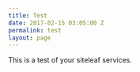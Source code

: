 ```yaml
---
title: Test
date: 2017-02-15 03:05:00 Z
permalink: test
layout: page
---
```


This is a test of your siteleaf services. 